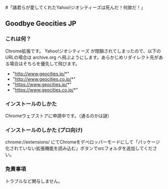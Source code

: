 
#「諸君らが愛してくれたYahoo!ジオシティーズは死んだ！何故だ！」

## Goodbye Geocities JP

### これは何？

Chrome拡張です。
Yahoo!ジオシティーズ が閉鎖されてしまったので、以下のURLの場合は archive.org へ飛ぶようにします。あらかじめリダイレクト先がある場合はそちらを優先して飛びます。

- "http://www.geocities.jp/*"
- "http://www.geocities.co.jp/*"
- "https://www.geocities.jp/*"
- "https://www.geocities.co.jp/*"

### インストールのしかた

Chromeウェブストアに申請中です。（通るのかは謎）

### インストールのしかた (プロ向け)

chrome://extensions/ にてChromeをデベロッパーモードにして「パッケージ化されていない拡張機能を読み込む」ボタンでsrcフォルダを追加してください。

### 免責事項

トラブルなど関与しません。
